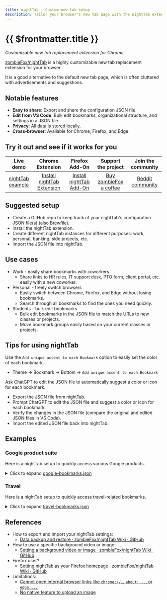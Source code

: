 ```yaml
---
title: nightTab - Custom new tab setup
description: Tailor your browser's new tab page with the nightTab extension.
---
```


# {{ $frontmatter.title }}

*Customizable new tab replacement extension for Chrome*

[zombieFox/nightTab][nightTab-repo] is a highly customizable new tab replacement extension for your browser.

It is a good alternative to the default new tab page, which is often cluttered with advertisements and suggestions.


## Notable features

* **Easy to share**: Export and share the configuration JSON file.
* **Edit from VS Code**: Bulk edit bookmarks, organizational structure, and settings in a JSON file.
* **Privacy**: [All data is stored locally][privacy].
* **Cross-browser**: Available for Chrome, Firefox, and Edge.


## Try it out and see if it works for you

|           Live demo           |           Chrome Extension           |           Firefox Add-On           |            Support the project             |     Join the community     |
| :---------------------------: | :----------------------------------: | :--------------------------------: | :----------------------------------------: | :------------------------: |
| [nightTab example][live-demo] | [Install nightTab Extension][chrome] | [Install nightTab Add-On][firefox] | [Buy zombieFox a coffee][zombieFox-coffee] | [Reddit community][reddit] |


## Suggested setup

* Create a GitHub repo to keep track of your nightTab's configuration JSON file(s) (also [Brewfile][brewfile]).
* Install the nightTab extension.
* Create different nightTab instances for different purposes: work, personal, banking, side projects, etc.
* Import the JSON file into nightTab.


## Use cases

* Work - easily share bookmarks with coworkers
  * Share links to HR rules, IT support desk, PTO form, client portal, etc. easily with a new coworker.
* Personal - freely switch browsers
  * Easily switch between Chrome, Firefox, and Edge without losing bookmarks.
  * Search through all bookmarks to find the ones you need quickly.
* Students - bulk edit bookmarks
  * Bulk edit bookmarks in the JSON file to match the URLs to new classes or projects.
  * Move bookmark groups easily based on your current classes or projects.


## Tips for using nightTab

Use the `Add unique accent to each Bookmark` option to easily set the color of each bookmark.
* Theme -> Bookmark -> Bottom -> `Add unique accent to each Bookmark`

Ask ChatGPT to edit the JSON file to automatically suggest a color or icon for each bookmark.
* Export the JSON file from nightTab.
* Prompt ChatGPT to edit the JSON file and suggest a color or icon for each bookmark.
* Verify the changes in the JSON file (compare the original and edited JSON files in VS Code).
* Import the edited JSON file back into nightTab.


## Examples


### Google product suite

Here is a nightTab setup to quickly access various Google products.

<!-- markdownlint-disable MD033 -->
<details>
  <summary>Click to expand <a href="https://github.com/ahandsel/tokyo-geek/blob/main/docs/tips/nighttab/google-bookmarks.json">google-bookmarks.json</a></summary>

  <<< @/tips/nighttab/google-bookmarks.json
</details>
<!-- markdownlint-enable MD033 -->

### Travel

Here is a nightTab setup to quickly access travel-related bookmarks.

<!-- markdownlint-disable MD033 -->
<details>
  <summary>Click to expand <a href="https://github.com/ahandsel/tokyo-geek/blob/main/docs/tips/nighttab/travel-bookmarks.json">travel-bookmarks.json</a></summary>

  <<< @/tips/nighttab/travel-bookmarks.json

</details>
<!-- markdownlint-enable MD033 -->

## References

* How to export and import your nightTab settings:
  * [Data backup and restore · zombieFox/nightTab Wiki · GitHub][backup-restore]
* How to use a specific background video or image:
  * [Setting a background video or image · zombieFox/nightTab Wiki · GitHub][background]
* Firefox user?
  * [Setting nightTab as your Firefox homepage · zombieFox/nightTab Wiki · GitHub][firefox-homepage]
* Limitations:
  * [Cannot open internal browser links like `chrome://…`, `about:...`, or `edge:...`][protected-urls]
  * [No native feature to upload an image][no-image]

[privacy]: https://github.com/zombieFox/nightTab/wiki/Respecting-your-privacy
[nightTab-repo]: https://github.com/zombieFox/nightTab
[live-demo]: https://zombiefox.github.io/nightTab/
[chrome]: https://chrome.google.com/webstore/detail/nighttab/hdpcadigjkbcpnlcpbcohpafiaefanki
[firefox]: https://addons.mozilla.org/en-GB/firefox/addon/nighttab/
[zombieFox-coffee]: https://www.buymeacoffee.com/zombieFox/
[reddit]: https://www.reddit.com/r/nighttab/
[brewfile]: https://homebrew-file.readthedocs.io/en/latest/usage.html#brewfile
[backup-restore]: https://github.com/zombieFox/nightTab/wiki/Data-backup-and-restore#restore-data
[background]: https://github.com/zombieFox/nightTab/wiki/Setting-a-background-video-or-image
[firefox-homepage]: https://github.com/zombieFox/nightTab/wiki/Setting-nightTab-as-your-Firefox-homepage
[protected-urls]: https://github.com/zombieFox/nightTab/wiki/Protected-URLs
[no-image]: https://github.com/zombieFox/nightTab/wiki/Local-background-image
